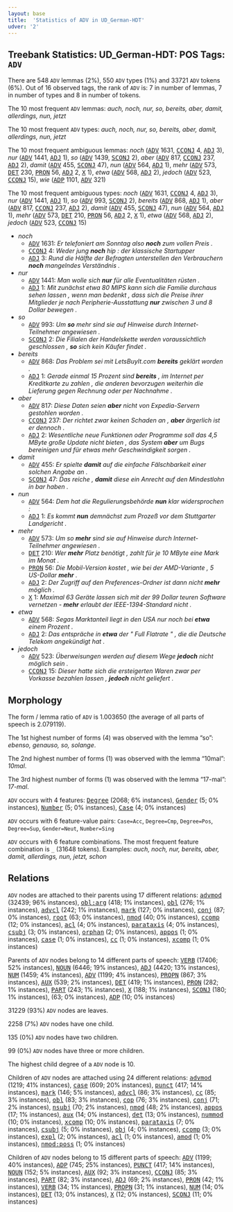 ```yaml
---
layout: base
title:  'Statistics of ADV in UD_German-HDT'
udver: '2'
---
```


## Treebank Statistics: UD_German-HDT: POS Tags: `ADV`

There are 548 `ADV` lemmas (2%), 550 `ADV` types (1%) and 33721 `ADV` tokens (6%).
Out of 16 observed tags, the rank of `ADV` is: 7 in number of lemmas, 7 in number of types and 8 in number of tokens.

The 10 most frequent `ADV` lemmas: <em>auch, noch, nur, so, bereits, aber, damit, allerdings, nun, jetzt</em>

The 10 most frequent `ADV` types:  <em>auch, noch, nur, so, bereits, aber, damit, allerdings, nun, jetzt</em>

The 10 most frequent ambiguous lemmas: <em>noch</em> (<tt><a href="de_hdt-pos-ADV.html">ADV</a></tt> 1631, <tt><a href="de_hdt-pos-CCONJ.html">CCONJ</a></tt> 4, <tt><a href="de_hdt-pos-ADJ.html">ADJ</a></tt> 3), <em>nur</em> (<tt><a href="de_hdt-pos-ADV.html">ADV</a></tt> 1441, <tt><a href="de_hdt-pos-ADJ.html">ADJ</a></tt> 1), <em>so</em> (<tt><a href="de_hdt-pos-ADV.html">ADV</a></tt> 1439, <tt><a href="de_hdt-pos-SCONJ.html">SCONJ</a></tt> 2), <em>aber</em> (<tt><a href="de_hdt-pos-ADV.html">ADV</a></tt> 817, <tt><a href="de_hdt-pos-CCONJ.html">CCONJ</a></tt> 237, <tt><a href="de_hdt-pos-ADJ.html">ADJ</a></tt> 2), <em>damit</em> (<tt><a href="de_hdt-pos-ADV.html">ADV</a></tt> 455, <tt><a href="de_hdt-pos-SCONJ.html">SCONJ</a></tt> 47), <em>nun</em> (<tt><a href="de_hdt-pos-ADV.html">ADV</a></tt> 564, <tt><a href="de_hdt-pos-ADJ.html">ADJ</a></tt> 1), <em>mehr</em> (<tt><a href="de_hdt-pos-ADV.html">ADV</a></tt> 573, <tt><a href="de_hdt-pos-DET.html">DET</a></tt> 230, <tt><a href="de_hdt-pos-PRON.html">PRON</a></tt> 56, <tt><a href="de_hdt-pos-ADJ.html">ADJ</a></tt> 2, <tt><a href="de_hdt-pos-X.html">X</a></tt> 1), <em>etwa</em> (<tt><a href="de_hdt-pos-ADV.html">ADV</a></tt> 568, <tt><a href="de_hdt-pos-ADJ.html">ADJ</a></tt> 2), <em>jedoch</em> (<tt><a href="de_hdt-pos-ADV.html">ADV</a></tt> 523, <tt><a href="de_hdt-pos-CCONJ.html">CCONJ</a></tt> 15), <em>wie</em> (<tt><a href="de_hdt-pos-ADP.html">ADP</a></tt> 1101, <tt><a href="de_hdt-pos-ADV.html">ADV</a></tt> 321)

The 10 most frequent ambiguous types:  <em>noch</em> (<tt><a href="de_hdt-pos-ADV.html">ADV</a></tt> 1631, <tt><a href="de_hdt-pos-CCONJ.html">CCONJ</a></tt> 4, <tt><a href="de_hdt-pos-ADJ.html">ADJ</a></tt> 3), <em>nur</em> (<tt><a href="de_hdt-pos-ADV.html">ADV</a></tt> 1441, <tt><a href="de_hdt-pos-ADJ.html">ADJ</a></tt> 1), <em>so</em> (<tt><a href="de_hdt-pos-ADV.html">ADV</a></tt> 993, <tt><a href="de_hdt-pos-SCONJ.html">SCONJ</a></tt> 2), <em>bereits</em> (<tt><a href="de_hdt-pos-ADV.html">ADV</a></tt> 868, <tt><a href="de_hdt-pos-ADJ.html">ADJ</a></tt> 1), <em>aber</em> (<tt><a href="de_hdt-pos-ADV.html">ADV</a></tt> 817, <tt><a href="de_hdt-pos-CCONJ.html">CCONJ</a></tt> 237, <tt><a href="de_hdt-pos-ADJ.html">ADJ</a></tt> 2), <em>damit</em> (<tt><a href="de_hdt-pos-ADV.html">ADV</a></tt> 455, <tt><a href="de_hdt-pos-SCONJ.html">SCONJ</a></tt> 47), <em>nun</em> (<tt><a href="de_hdt-pos-ADV.html">ADV</a></tt> 564, <tt><a href="de_hdt-pos-ADJ.html">ADJ</a></tt> 1), <em>mehr</em> (<tt><a href="de_hdt-pos-ADV.html">ADV</a></tt> 573, <tt><a href="de_hdt-pos-DET.html">DET</a></tt> 210, <tt><a href="de_hdt-pos-PRON.html">PRON</a></tt> 56, <tt><a href="de_hdt-pos-ADJ.html">ADJ</a></tt> 2, <tt><a href="de_hdt-pos-X.html">X</a></tt> 1), <em>etwa</em> (<tt><a href="de_hdt-pos-ADV.html">ADV</a></tt> 568, <tt><a href="de_hdt-pos-ADJ.html">ADJ</a></tt> 2), <em>jedoch</em> (<tt><a href="de_hdt-pos-ADV.html">ADV</a></tt> 523, <tt><a href="de_hdt-pos-CCONJ.html">CCONJ</a></tt> 15)


* <em>noch</em>
  * <tt><a href="de_hdt-pos-ADV.html">ADV</a></tt> 1631: <em>Er telefoniert am Sonntag also <b>noch</b> zum vollen Preis .</em>
  * <tt><a href="de_hdt-pos-CCONJ.html">CCONJ</a></tt> 4: <em>Weder jung <b>noch</b> hip : der klassische Startupper</em>
  * <tt><a href="de_hdt-pos-ADJ.html">ADJ</a></tt> 3: <em>Rund die Hälfte der Befragten unterstellen den Verbrauchern <b>noch</b> mangelndes Verständnis .</em>
* <em>nur</em>
  * <tt><a href="de_hdt-pos-ADV.html">ADV</a></tt> 1441: <em>Man wolle sich <b>nur</b> für alle Eventualitäten rüsten .</em>
  * <tt><a href="de_hdt-pos-ADJ.html">ADJ</a></tt> 1: <em>Mit zunächst etwa 80 MIPS kann sich die Familie durchaus sehen lassen , wenn man bedenkt , dass sich die Preise ihrer Mitglieder je nach Peripherie-Ausstattung <b>nur</b> zwischen 3 und 8 Dollar bewegen .</em>
* <em>so</em>
  * <tt><a href="de_hdt-pos-ADV.html">ADV</a></tt> 993: <em>Um <b>so</b> mehr sind sie auf Hinweise durch Internet-Teilnehmer angewiesen .</em>
  * <tt><a href="de_hdt-pos-SCONJ.html">SCONJ</a></tt> 2: <em>Die Filialen der Handelskette werden voraussichtlich geschlossen , <b>so</b> sich kein Käufer findet .</em>
* <em>bereits</em>
  * <tt><a href="de_hdt-pos-ADV.html">ADV</a></tt> 868: <em>Das Problem sei mit LetsBuyIt.com <b>bereits</b> geklärt worden .</em>
  * <tt><a href="de_hdt-pos-ADJ.html">ADJ</a></tt> 1: <em>Gerade einmal 15 Prozent sind <b>bereits</b> , im Internet per Kreditkarte zu zahlen , die anderen bevorzugen weiterhin die Lieferung gegen Rechnung oder per Nachnahme .</em>
* <em>aber</em>
  * <tt><a href="de_hdt-pos-ADV.html">ADV</a></tt> 817: <em>Diese Daten seien <b>aber</b> nicht von Expedia-Servern gestohlen worden .</em>
  * <tt><a href="de_hdt-pos-CCONJ.html">CCONJ</a></tt> 237: <em>Der richtet zwar keinen Schaden an , <b>aber</b> ärgerlich ist er dennoch .</em>
  * <tt><a href="de_hdt-pos-ADJ.html">ADJ</a></tt> 2: <em>Wesentliche neue Funktionen oder Programme soll das 4,5 MByte große Update nicht bieten , das System <b>aber</b> um Bugs bereinigen und für etwas mehr Geschwindigkeit sorgen .</em>
* <em>damit</em>
  * <tt><a href="de_hdt-pos-ADV.html">ADV</a></tt> 455: <em>Er spielte <b>damit</b> auf die einfache Fälschbarkeit einer solchen Angabe an .</em>
  * <tt><a href="de_hdt-pos-SCONJ.html">SCONJ</a></tt> 47: <em>Das reiche , <b>damit</b> diese ein Anrecht auf den Mindestlohn in bar haben .</em>
* <em>nun</em>
  * <tt><a href="de_hdt-pos-ADV.html">ADV</a></tt> 564: <em>Dem hat die Regulierungsbehörde <b>nun</b> klar widersprochen :</em>
  * <tt><a href="de_hdt-pos-ADJ.html">ADJ</a></tt> 1: <em>Es kommt <b>nun</b> demnächst zum Prozeß vor dem Stuttgarter Landgericht .</em>
* <em>mehr</em>
  * <tt><a href="de_hdt-pos-ADV.html">ADV</a></tt> 573: <em>Um so <b>mehr</b> sind sie auf Hinweise durch Internet-Teilnehmer angewiesen .</em>
  * <tt><a href="de_hdt-pos-DET.html">DET</a></tt> 210: <em>Wer <b>mehr</b> Platz benötigt , zahlt für je 10 MByte eine Mark im Monat .</em>
  * <tt><a href="de_hdt-pos-PRON.html">PRON</a></tt> 56: <em>Die Mobil-Version kostet , wie bei der AMD-Variante , 5 US-Dollar <b>mehr</b> .</em>
  * <tt><a href="de_hdt-pos-ADJ.html">ADJ</a></tt> 2: <em>Der Zugriff auf den Preferences-Ordner ist dann nicht <b>mehr</b> möglich .</em>
  * <tt><a href="de_hdt-pos-X.html">X</a></tt> 1: <em>Maximal 63 Geräte lassen sich mit der 99 Dollar teuren Software vernetzen - <b>mehr</b> erlaubt der IEEE-1394-Standard nicht .</em>
* <em>etwa</em>
  * <tt><a href="de_hdt-pos-ADV.html">ADV</a></tt> 568: <em>Segas Marktanteil liegt in den USA nur noch bei <b>etwa</b> einem Prozent .</em>
  * <tt><a href="de_hdt-pos-ADJ.html">ADJ</a></tt> 2: <em>Das entspräche in <b>etwa</b> der " Full Flatrate " , die die Deutsche Telekom angekündigt hat .</em>
* <em>jedoch</em>
  * <tt><a href="de_hdt-pos-ADV.html">ADV</a></tt> 523: <em>Überweisungen werden auf diesem Wege <b>jedoch</b> nicht möglich sein .</em>
  * <tt><a href="de_hdt-pos-CCONJ.html">CCONJ</a></tt> 15: <em>Dieser hatte sich die ersteigerten Waren zwar per Vorkasse bezahlen lassen , <b>jedoch</b> nicht geliefert .</em>

## Morphology

The form / lemma ratio of `ADV` is 1.003650 (the average of all parts of speech is 2.079119).

The 1st highest number of forms (4) was observed with the lemma “so”: <em>ebenso, genauso, so, solange</em>.

The 2nd highest number of forms (1) was observed with the lemma “10mal”: <em>10mal</em>.

The 3rd highest number of forms (1) was observed with the lemma “17-mal”: <em>17-mal</em>.

`ADV` occurs with 4 features: <tt><a href="de_hdt-feat-Degree.html">Degree</a></tt> (2068; 6% instances), <tt><a href="de_hdt-feat-Gender.html">Gender</a></tt> (5; 0% instances), <tt><a href="de_hdt-feat-Number.html">Number</a></tt> (5; 0% instances), <tt><a href="de_hdt-feat-Case.html">Case</a></tt> (4; 0% instances)

`ADV` occurs with 6 feature-value pairs: `Case=Acc`, `Degree=Cmp`, `Degree=Pos`, `Degree=Sup`, `Gender=Neut`, `Number=Sing`

`ADV` occurs with 6 feature combinations.
The most frequent feature combination is `_` (31648 tokens).
Examples: <em>auch, noch, nur, bereits, aber, damit, allerdings, nun, jetzt, schon</em>


## Relations

`ADV` nodes are attached to their parents using 17 different relations: <tt><a href="de_hdt-dep-advmod.html">advmod</a></tt> (32439; 96% instances), <tt><a href="de_hdt-dep-obl-arg.html">obl:arg</a></tt> (418; 1% instances), <tt><a href="de_hdt-dep-obl.html">obl</a></tt> (276; 1% instances), <tt><a href="de_hdt-dep-advcl.html">advcl</a></tt> (242; 1% instances), <tt><a href="de_hdt-dep-mark.html">mark</a></tt> (127; 0% instances), <tt><a href="de_hdt-dep-conj.html">conj</a></tt> (87; 0% instances), <tt><a href="de_hdt-dep-root.html">root</a></tt> (63; 0% instances), <tt><a href="de_hdt-dep-nmod.html">nmod</a></tt> (40; 0% instances), <tt><a href="de_hdt-dep-ccomp.html">ccomp</a></tt> (12; 0% instances), <tt><a href="de_hdt-dep-acl.html">acl</a></tt> (4; 0% instances), <tt><a href="de_hdt-dep-parataxis.html">parataxis</a></tt> (4; 0% instances), <tt><a href="de_hdt-dep-csubj.html">csubj</a></tt> (3; 0% instances), <tt><a href="de_hdt-dep-orphan.html">orphan</a></tt> (2; 0% instances), <tt><a href="de_hdt-dep-appos.html">appos</a></tt> (1; 0% instances), <tt><a href="de_hdt-dep-case.html">case</a></tt> (1; 0% instances), <tt><a href="de_hdt-dep-cc.html">cc</a></tt> (1; 0% instances), <tt><a href="de_hdt-dep-xcomp.html">xcomp</a></tt> (1; 0% instances)

Parents of `ADV` nodes belong to 14 different parts of speech: <tt><a href="de_hdt-pos-VERB.html">VERB</a></tt> (17406; 52% instances), <tt><a href="de_hdt-pos-NOUN.html">NOUN</a></tt> (6446; 19% instances), <tt><a href="de_hdt-pos-ADJ.html">ADJ</a></tt> (4420; 13% instances), <tt><a href="de_hdt-pos-NUM.html">NUM</a></tt> (1459; 4% instances), <tt><a href="de_hdt-pos-ADV.html">ADV</a></tt> (1199; 4% instances), <tt><a href="de_hdt-pos-PROPN.html">PROPN</a></tt> (867; 3% instances), <tt><a href="de_hdt-pos-AUX.html">AUX</a></tt> (539; 2% instances), <tt><a href="de_hdt-pos-DET.html">DET</a></tt> (419; 1% instances), <tt><a href="de_hdt-pos-PRON.html">PRON</a></tt> (282; 1% instances), <tt><a href="de_hdt-pos-PART.html">PART</a></tt> (243; 1% instances), <tt><a href="de_hdt-pos-X.html">X</a></tt> (188; 1% instances), <tt><a href="de_hdt-pos-SCONJ.html">SCONJ</a></tt> (180; 1% instances),  (63; 0% instances), <tt><a href="de_hdt-pos-ADP.html">ADP</a></tt> (10; 0% instances)

31229 (93%) `ADV` nodes are leaves.

2258 (7%) `ADV` nodes have one child.

135 (0%) `ADV` nodes have two children.

99 (0%) `ADV` nodes have three or more children.

The highest child degree of a `ADV` node is 10.

Children of `ADV` nodes are attached using 24 different relations: <tt><a href="de_hdt-dep-advmod.html">advmod</a></tt> (1219; 41% instances), <tt><a href="de_hdt-dep-case.html">case</a></tt> (609; 20% instances), <tt><a href="de_hdt-dep-punct.html">punct</a></tt> (417; 14% instances), <tt><a href="de_hdt-dep-mark.html">mark</a></tt> (146; 5% instances), <tt><a href="de_hdt-dep-advcl.html">advcl</a></tt> (86; 3% instances), <tt><a href="de_hdt-dep-cc.html">cc</a></tt> (85; 3% instances), <tt><a href="de_hdt-dep-obl.html">obl</a></tt> (83; 3% instances), <tt><a href="de_hdt-dep-cop.html">cop</a></tt> (76; 3% instances), <tt><a href="de_hdt-dep-conj.html">conj</a></tt> (71; 2% instances), <tt><a href="de_hdt-dep-nsubj.html">nsubj</a></tt> (70; 2% instances), <tt><a href="de_hdt-dep-nmod.html">nmod</a></tt> (48; 2% instances), <tt><a href="de_hdt-dep-appos.html">appos</a></tt> (17; 1% instances), <tt><a href="de_hdt-dep-aux.html">aux</a></tt> (14; 0% instances), <tt><a href="de_hdt-dep-det.html">det</a></tt> (13; 0% instances), <tt><a href="de_hdt-dep-nummod.html">nummod</a></tt> (10; 0% instances), <tt><a href="de_hdt-dep-xcomp.html">xcomp</a></tt> (10; 0% instances), <tt><a href="de_hdt-dep-parataxis.html">parataxis</a></tt> (7; 0% instances), <tt><a href="de_hdt-dep-csubj.html">csubj</a></tt> (5; 0% instances), <tt><a href="de_hdt-dep-obj.html">obj</a></tt> (4; 0% instances), <tt><a href="de_hdt-dep-ccomp.html">ccomp</a></tt> (3; 0% instances), <tt><a href="de_hdt-dep-expl.html">expl</a></tt> (2; 0% instances), <tt><a href="de_hdt-dep-acl.html">acl</a></tt> (1; 0% instances), <tt><a href="de_hdt-dep-amod.html">amod</a></tt> (1; 0% instances), <tt><a href="de_hdt-dep-nmod-poss.html">nmod:poss</a></tt> (1; 0% instances)

Children of `ADV` nodes belong to 15 different parts of speech: <tt><a href="de_hdt-pos-ADV.html">ADV</a></tt> (1199; 40% instances), <tt><a href="de_hdt-pos-ADP.html">ADP</a></tt> (745; 25% instances), <tt><a href="de_hdt-pos-PUNCT.html">PUNCT</a></tt> (417; 14% instances), <tt><a href="de_hdt-pos-NOUN.html">NOUN</a></tt> (152; 5% instances), <tt><a href="de_hdt-pos-AUX.html">AUX</a></tt> (92; 3% instances), <tt><a href="de_hdt-pos-CCONJ.html">CCONJ</a></tt> (85; 3% instances), <tt><a href="de_hdt-pos-PART.html">PART</a></tt> (82; 3% instances), <tt><a href="de_hdt-pos-ADJ.html">ADJ</a></tt> (69; 2% instances), <tt><a href="de_hdt-pos-PRON.html">PRON</a></tt> (42; 1% instances), <tt><a href="de_hdt-pos-VERB.html">VERB</a></tt> (34; 1% instances), <tt><a href="de_hdt-pos-PROPN.html">PROPN</a></tt> (31; 1% instances), <tt><a href="de_hdt-pos-NUM.html">NUM</a></tt> (14; 0% instances), <tt><a href="de_hdt-pos-DET.html">DET</a></tt> (13; 0% instances), <tt><a href="de_hdt-pos-X.html">X</a></tt> (12; 0% instances), <tt><a href="de_hdt-pos-SCONJ.html">SCONJ</a></tt> (11; 0% instances)

